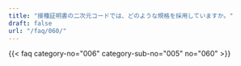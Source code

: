 ```yaml
---
title: "接種証明書の二次元コードでは、どのような規格を採用していますか。"
draft: false
url: "/faq/060/"
---
```


{{< faq category-no="006" category-sub-no="005" no="060" >}}
